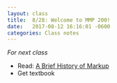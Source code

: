 ```yaml
---
layout: class
title:  8/28: Welcome to MMP 200!
date:   2017-08-12 16:16:01 -0600
categories: Class notes
---
```

*For next class*
- Read: [A Brief History of Markup](http://alistapart.com/article/a-brief-history-of-markup)
- Get textbook
